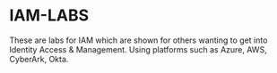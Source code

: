# IAM-LABS
These are labs for IAM which are shown for others wanting to get into Identity Access &amp; Management. Using platforms such as Azure, AWS, CyberArk, Okta.
